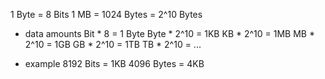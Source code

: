 1 Byte = 8 Bits
1 MB = 1024 Bytes = 2^10 Bytes

- data amounts
  Bit \* 8 = 1 Byte
  Byte \* 2^10 = 1KB
  KB \* 2^10 = 1MB
  MB \* 2^10 = 1GB
  GB \* 2^10 = 1TB
  TB \* 2^10 = ...

- example
  8192 Bits = 1KB
  4096 Bytes = 4KB
